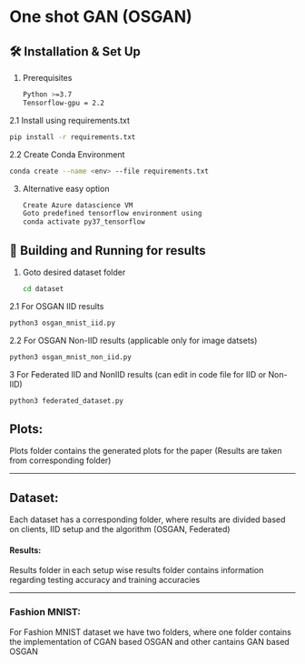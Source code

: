 # One shot GAN (OSGAN)

## 🛠 Installation & Set Up

1. Prerequisites

   ```sh
   Python >=3.7
   Tensorflow-gpu = 2.2
   ```

2.1 Install using requirements.txt

   ```sh
   pip install -r requirements.txt
   ```
   
2.2 Create Conda Environment

   ```sh
   conda create --name <env> --file requirements.txt
   ```
   
3. Alternative easy option

   ```sh
   Create Azure datascience VM
   Goto predefined tensorflow environment using
   conda activate py37_tensorflow
   ```


## 🚀 Building and Running for results

1. Goto desired dataset folder

   ```sh
   cd dataset
   ```

2.1 For OSGAN IID results

   ```sh
   python3 osgan_mnist_iid.py
   ```

2.2 For OSGAN Non-IID results (applicable only for image datsets)

   ```sh
   python3 osgan_mnist_non_iid.py
   ```

3 For Federated IID and NonIID results (can edit in code file for IID or Non-IID)

   ```sh
   python3 federated_dataset.py
   ```

## Plots:

Plots folder contains the generated plots for the paper (Results are taken from corresponding folder)
<br/>

---

## Dataset:

Each dataset has a corresponding folder, where results are divided based on clients, IID setup and the algorithm (OSGAN, Federated)
<br/>

#### Results:

Results folder in each setup wise results folder contains information regarding testing accuracy and training accuracies

---

### Fashion MNIST:

For Fashion MNIST dataset we have two folders, where one folder contains the implementation of CGAN based OSGAN and other cantains GAN based OSGAN
